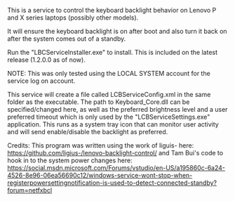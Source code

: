 ﻿This is a service to control the keyboard backlight behavior on Lenovo P and X series laptops (possibly other models).

It will ensure the keyboard backlight is on after boot and also turn it back on after the system comes out of a standby.

Run the "LBCServiceInstaller.exe" to install.  This is included on the latest release (1.2.0.0 as of now).

NOTE: This was only tested using the LOCAL SYSTEM account for the service log on account.

This service will create a file called LCBServiceConfig.xml in the same folder as the executable. The path to
Keyboard_Core.dll can be specified/changed here, as well as the preferred brightness level and a user preferred
timeout which is only used by the "LCBServiceSettings.exe" application.  This runs as a system tray icon that
can monitor user activity and will send enable/disable the backlight as preferred.


Credits:
This program was written using the work of liguis- here: https://github.com/ligius-/lenovo-backlight-control/
and Tam Bui's code to hook in to the system power changes here: 
https://social.msdn.microsoft.com/Forums/vstudio/en-US/a195860c-6a24-4526-8e96-06ea56690c12/windows-service-wont-stop-when-registerpowersettingnotification-is-used-to-detect-connected-standby?forum=netfxbcl